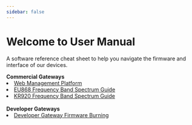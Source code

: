 ```yaml
---
sidebar: false
---
```



# Welcome to User Manual

A software reference cheat sheet to help you navigate the firmware and interface of our devices.

<summary><b>Commercial Gateways</b></summary> 
<li><a href="/en-us/user-manual/web-management-platform/#web-management-platform">Web Management Platform</a></li>
<li><a href="/en-us/user-manual/spectrum-settings-guide/eu868-spectrum-settings-guide.html">EU868 Frequency Band Spectrum Guide</a></li>
<li><a href="/en-us/user-manual/spectrum-settings-guide/kr920-spectrum-settings-guide.html">KR920 Frequency Band Spectrum Guide</a></li>
<br>
<summary><b>Developer Gateways</b></summary> 
<li><a href="/en-us/user-manual/gateway-firmware-burning/">Developer Gateway Firmware Burning</a></li>